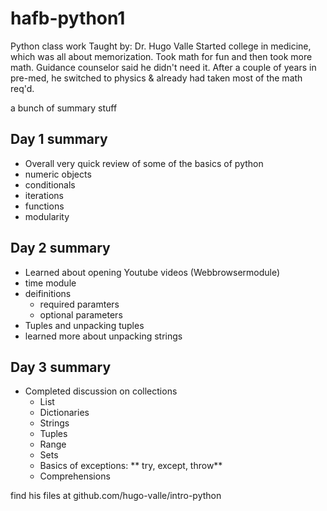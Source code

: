# hafb-python1
Python class work
Taught by:
Dr. Hugo Valle
Started college in medicine, which was all about memorization.
Took math for fun and then took more math. Guidance counselor said he didn't need it.
After a couple of years in pre-med, he switched to physics & already had taken most of the math req'd.

a bunch of summary stuff

## Day 1 summary
- Overall very quick review of some of the basics of python
- numeric objects
- conditionals
- iterations
- functions
- modularity


## Day 2 summary
- Learned about opening Youtube videos (Webbrowsermodule)
- time module
- deifinitions
    - required paramters
    - optional parameters
- Tuples and unpacking tuples
- learned more about unpacking strings

## Day 3 summary
- Completed discussion on collections
    - List
    - Dictionaries
    - Strings
    - Tuples
    - Range
    - Sets
    - Basics of exceptions: ** try, except, throw**
    - Comprehensions

find his files at github.com/hugo-valle/intro-python


